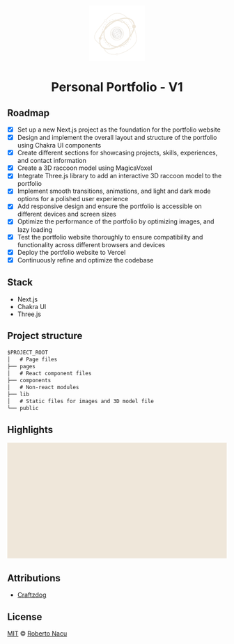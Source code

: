 <div align="center">
  <img src="public/logo-light-nobg.png" alt="logo" width="128"/>
  <h1>Personal Portfolio - V1</h1>

</div>

## Roadmap

- [x]  Set up a new Next.js project as the foundation for the portfolio website
- [x]  Design and implement the overall layout and structure of the portfolio using Chakra UI components
- [x]  Create different sections for showcasing projects, skills, experiences, and contact information
- [x]  Create a 3D raccoon model using MagicaVoxel
- [x]  Integrate Three.js library to add an interactive 3D raccoon model to the portfolio
- [x]  Implement smooth transitions, animations, and light and dark mode options for a polished user experience
- [x]  Add responsive design and ensure the portfolio is accessible on different devices and screen sizes
- [x]  Optimize the performance of the portfolio by optimizing images, and lazy loading
- [x]  Test the portfolio website thoroughly to ensure compatibility and functionality across different browsers and devices
- [x]  Deploy the portfolio website to Vercel
- [x]  Continuously refine and optimize the codebase

## Stack

- Next.js
- Chakra UI
- Three.js

## Project structure

```
$PROJECT_ROOT
│   # Page files
├── pages
│   # React component files
├── components
│   # Non-react modules
├── lib
│   # Static files for images and 3D model file
└── public
```

## Highlights

  <div align="center">
    <img src="public/screenshots/landpage.gif" alt="landpage gif"/>
  </div>
<div align="justify">

## Attributions

- [Craftzdog](https://github.com/craftzdog/craftzdog-homepage)

## License

[MIT](https://github.com/1391819/personal-portfolio/blob/main/License.txt) © [Roberto Nacu](https://github.com/1391819)

</div>
